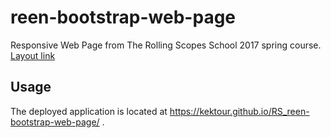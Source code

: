 # reen-bootstrap-web-page

Responsive Web Page from The Rolling Scopes School 2017 spring course. 
[Layout link](https://github.com/AlexGhosTTT/reen-bootstrap-web-page/tree/master/layout)

## Usage

The deployed application is located at https://kektour.github.io/RS_reen-bootstrap-web-page/ .

